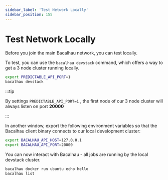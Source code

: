 ```yaml
---
sidebar_label: 'Test Network Locally'
sidebar_position: 155
---
```


# Test Network Locally

Before you join the main Bacalhau network, you can test locally.

To test, you can use the `bacalhau devstack` command, which offers a way to get a 3 node cluster running locally.

```bash
export PREDICTABLE_API_PORT=1
bacalhau devstack
```

:::tip

By settings `PREDICTABLE_API_PORT=1` , the first node of our 3 node cluster will always listen on port **20000**

:::

In another window, export the following environment variables so that the Bacalhau client binary connects to our local development cluster:

```bash
export BACALHAU_API_HOST=127.0.0.1
export BACALHAU_API_PORT=20000
```

You can now interact with Bacalhau - all jobs are running by the local devstack cluster.

```bash
bacalhau docker run ubuntu echo hello
bacalhau list
```
